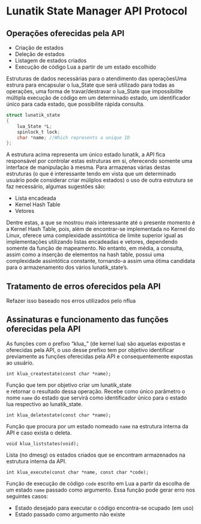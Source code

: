 # Lunatik State Manager API Protocol
## Operações oferecidas pela API

-   Criação de estados
-   Deleção de estados
-   Listagem de estados criados
-   Execução de código Lua a partir de um estado escolhido

Estruturas de dados necessárias para o atendimento das operaçõesUma estrura para encapsular o lua_State que será utilizado para todas as operações, uma forma de travar/destravar o lua_State que impossibilite múltipla execução de código em um determinado estado, um identificador único para cada estado, que possibilite rápida consulta.

```c
struct lunatik_state  
{  
	lua_State *L;  
	spinlock_t lock;  
	char *name; //Which represents a unique ID  
};
```
A estrutura acima representa um único estado lunatik, a API fica responsável por controlar estas estruturas em si, oferecendo somente uma interface de manipulação à mesma. Para armazenas várias destas estruturas (o que é interessante tendo em vista que um determinado usuário pode considerar criar múliplos estados) o uso de outra estrutura se faz necessário, algumas sugestões são:

-   Lista encadeada
-   Kernel Hash Table
-   Vetores

Dentre estas, a que se mostrou mais interessante até o presente momento é a Kernel Hash Table, pois, além de encontrar-se implementada no Kernel do Linux, oferece uma complexidade assintótica de limite superior igual as implementações utilizando listas encadeadas e vetores, dependendo somente da função de mapeamento. No entanto, em média, a consulta, assim como a inserção de elementos na hash table, possui uma complexidade assintótica constante, tornando-a assim uma ótima candidata para o armazenamento dos vários lunatik_state’s.

## Tratamento de erros oferecidos pela API

Refazer isso baseado nos erros utilizados pelo nflua

## Assinaturas e funcionamento das funções oferecidas pela API

As funções com o prefixo “klua_” (de kernel lua) são aquelas expostas e oferecidas pela API, o uso desse prefixo tem por objetivo identificar previamente as funções oferecidas pela API e consequentemente expostas ao usuário.  

`int klua_createstate(const char *name);`

Função que tem por objetivo criar um lunatik_state  
e retornar o resultado dessa operação. Recebe como único parâmetro o nome `name` do estado que servirá como identificador único para o estado lua respectivo ao lunatik_state.  

`int klua_deletestate(const char *name);`

Função que procura por um estado nomeado `name` na estrutura interna da API e caso exista o deleta.  

`void klua_liststates(void);`

Lista (no dmesg) os estados criados que se encontram armazenados na estrutura interna da API.  

`int klua_execute(const char *name, const char *code);`

Função de execução de código `code` escrito em Lua a partir da escolha de um estado `name` passado como argumento. Essa função pode gerar erro nos seguintes casos:

-   Estado desejado para executar o código encontra-se ocupado (em uso)
-   Estado passado como argumento não existe
